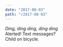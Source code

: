 ```yaml
---
date: "2017-08-03"
path: "/2017-08-03"
---
```


_Ding, ding ding, ding ding_  
Alerted! Text messages?  
Child on bicycle.
